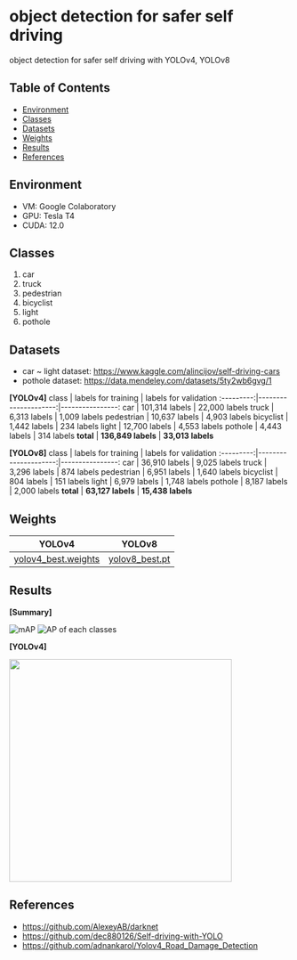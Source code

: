 # object detection for safer self driving
object detection for safer self driving with YOLOv4, YOLOv8

## Table of Contents
* [Environment](#environment)
* [Classes](#classes)
* [Datasets](#datasets)
* [Weights](#weights)
* [Results](#results)
* [References](#references)

## Environment
- VM: Google Colaboratory
- GPU: Tesla T4
- CUDA: 12.0

## Classes
1. car
2. truck
3. pedestrian
4. bicyclist
5. light
6. pothole

## Datasets
- car ~ light dataset: https://www.kaggle.com/alincijov/self-driving-cars
- pothole dataset: https://data.mendeley.com/datasets/5ty2wb6gvg/1

**[YOLOv4]**
class      | labels for training  | labels for validation
:---------:|---------------------:|----------------:
car        | 101,314 labels       | 22,000 labels
truck      | 6,313 labels         | 1,009 labels
pedestrian | 10,637 labels        | 4,903 labels
bicyclist  | 1,442 labels         | 234 labels
light      | 12,700 labels        | 4,553 labels
pothole    | 4,443 labels         | 314 labels
**total**  | **136,849 labels**   | **33,013 labels**

**[YOLOv8]**
class      | labels for training  | labels for validation
:---------:|---------------------:|----------------:
car        | 36,910 labels       | 9,025 labels
truck      | 3,296 labels         | 874 labels
pedestrian | 6,951 labels        | 1,640 labels
bicyclist  | 804 labels         | 151 labels
light      | 6,979 labels        | 1,748 labels
pothole    | 8,187 labels         | 2,000 labels
**total**  | **63,127 labels**   | **15,438 labels**

## Weights
YOLOv4 | YOLOv8
:-----:|:------:
[yolov4_best.weights](https://drive.google.com/file/d/1jtZO5RLuvYka0aUJkGpRMrK-DY1QNP7i/view?usp=sharing) | [yolov8_best.pt](https://drive.google.com/file/d/1YpE9QYyYh0E6tqAeeZDBLqAAgs5iz1uF/view?usp=sharing)

## Results
**[Summary]**

![mAP](https://github.com/LGSoftIndiaInternShip/object-detection-for-safer-self-driving/assets/96642871/bd33d94a-d249-42b0-944e-f2b892a610ba)
![AP of each classes](https://github.com/LGSoftIndiaInternShip/object-detection-for-safer-self-driving/assets/96642871/31dc424d-d8fe-4984-8f7c-d045f0bdb327)

**[YOLOv4]**

<img src="https://github.com/LGSoftIndiaInternShip/object-detection-for-safer-self-driving/assets/96642871/39819cb0-e0dd-418b-8f87-3769e1a9cbc6" width="400" height="400"/>

## References
- https://github.com/AlexeyAB/darknet
- https://github.com/dec880126/Self-driving-with-YOLO
- https://github.com/adnankarol/Yolov4_Road_Damage_Detection
